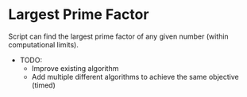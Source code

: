 # Largest Prime Factor
Script can find the largest prime factor of any given number (within computational limits).   

- TODO:  
  - Improve existing algorithm
  - Add multiple different algorithms to achieve the same objective (timed)
  
